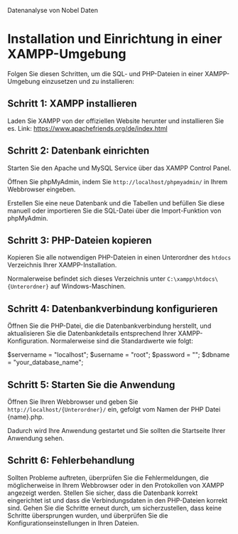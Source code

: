 Datenanalyse von Nobel Daten



# Installation und Einrichtung in einer XAMPP-Umgebung

Folgen Sie diesen Schritten, um die SQL- und PHP-Dateien in einer XAMPP-Umgebung einzusetzen und zu installieren:


## Schritt 1: XAMPP installieren

Laden Sie XAMPP von der offiziellen Website herunter und installieren Sie es. 
Link: https://www.apachefriends.org/de/index.html


## Schritt 2: Datenbank einrichten

Starten Sie den Apache und MySQL Service über das XAMPP Control Panel.

Öffnen Sie phpMyAdmin, indem Sie `http://localhost/phpmyadmin/` in Ihrem Webbrowser eingeben.

Erstellen Sie eine neue Datenbank  und die Tabellen und befüllen Sie diese manuell oder importieren Sie die SQL-Datei über die Import-Funktion von phpMyAdmin.


## Schritt 3: PHP-Dateien kopieren

Kopieren Sie alle notwendigen PHP-Dateien in einen Unterordner des `htdocs` Verzeichnis Ihrer XAMPP-Installation. 

Normalerweise befindet sich dieses Verzeichnis unter `C:\xampp\htdocs\{Unterordner}` auf Windows-Maschinen.


## Schritt 4: Datenbankverbindung konfigurieren

Öffnen Sie die PHP-Datei, die die Datenbankverbindung herstellt, und aktualisieren Sie die Datenbankdetails entsprechend Ihrer XAMPP-Konfiguration. Normalerweise sind die Standardwerte wie folgt:

$servername = "localhost";
$username = "root";
$password = "";
$dbname = "your_database_name";


## Schritt 5: Starten Sie die Anwendung

Öffnen Sie Ihren Webbrowser und geben Sie `http://localhost/{Unterordner}/` ein, gefolgt vom Namen der PHP Datei {name}.php. 

Dadurch wird Ihre Anwendung gestartet und Sie sollten die Startseite Ihrer Anwendung sehen.


## Schritt 6: Fehlerbehandlung

Sollten Probleme auftreten, überprüfen Sie die Fehlermeldungen, die möglicherweise in Ihrem Webbrowser oder in den Protokollen von XAMPP angezeigt werden. Stellen Sie sicher, dass die Datenbank korrekt eingerichtet ist und dass die Verbindungsdaten in den PHP-Dateien korrekt sind. Gehen Sie die Schritte erneut durch, um sicherzustellen, dass keine Schritte übersprungen wurden, und überprüfen Sie die Konfigurationseinstellungen in Ihren Dateien.
 
 
